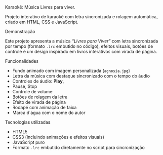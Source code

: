Karaokê: Música Livres para viver.

Projeto interativo de karaokê com letra sincronizada e rolagem automática, criado em HTML, CSS e JavaScript.

Demonstração

Este projeto apresenta a música *"Livres para Viver"* com letra sincronizada por tempo (formato `.lrc` embutido no código), efeitos visuais, botões de controle e um design inspirado em livros interativos com virada de página.

 Funcionalidades

- Fundo animado com imagem personalizada (`agnosia.jpg`)
- Letra da música com destaque sincronizado com o tempo do áudio
- Controles de áudio: **Play**,
- Pause, Stop
- Controle de volume
- Botões de rolagem da letra
- Efeito de virada de página
- Rodapé com animação de faixa
- Marca d'água com o nome do autor

Tecnologias utilizadas

- HTML5
- CSS3 (incluindo animações e efeitos visuais)
- JavaScript puro
- Formato `.lrc` embutido diretamente no script para sincronização
